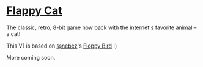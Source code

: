 # [Flappy Cat](https://flappy.cat)

The classic, retro, 8-bit game now back with the internet's favorite animal – a cat!

This V1 is based on [@nebez](https://github.com/nebez)'s [Floppy Bird](https://github.com/nebez/floppybird) :)

More coming soon.
